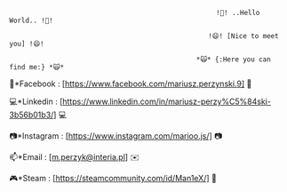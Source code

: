                                                        !👋! ..Hello World.. !👋!
   
                                                      !😄! [Nice to meet you] !😄!
   
                                                   *🙀* {:Here you can find me:} *🙀*

📲*Facebook :    [https://www.facebook.com/mariusz.perzynski.9] 📲

💻*Linkedin :   [https://www.linkedin.com/in/mariusz-perzy%C5%84ski-3b56b01b3/] 💻

📷*Instagram :  [https://www.instagram.com/marioo.js/] 📷

📫*Email :      [m.perzyk@interia.pl] ✉️
 
🎮*Steam :     [https://steamcommunity.com/id/Man1eX/] 👾




